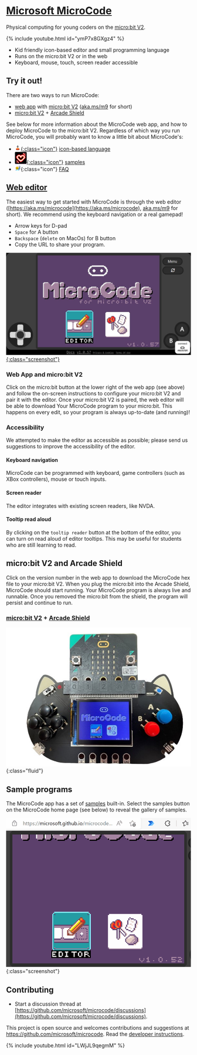 # [Microsoft MicroCode](https://aka.ms/microcode)

Physical computing for young coders on the [micro:bit V2](https://microbit.org).

{% include youtube.html id="ymP7x8GXgz4" %}

-   Kid friendly icon-based editor and small programming language
-   Runs on the micro:bit V2 or in the web
-   Keyboard, mouse, touch, screen reader accessible

## Try it out!

There are two ways to run MicroCode:

-   [web app](https://aka.ms/microcode) with [micro:bit V2](https://microbit.org) ([aka.ms/m9](https://aka.ms/m9) for short)
-   [micro:bit V2](https://microbit.org) + [Arcade Shield](https://www.kittenbot.cc/products/newbit-arcade-shield)

See below for more information about the MicroCode web app, and how to deploy MicroCode to the micro:bit V2. Regardless of which way you run MicroCode, you will probably want to know a little bit about
MicroCode's:

-   [![press image](./images/generated/icon_S2.png){:class="icon"}](./language) [icon-based language](./language)
-   [![Flashing Heart icon](./images/generated/icon_sample_flashing_heart.png){:class="icon"}](./samples) [samples](./samples)
-   ![emoji hello](./images/generated/icon_M19hello.png){:class="icon"} [FAQ](./faq.md)

## [Web editor](https://aka.ms/m9)

The easiest way to get started with MicroCode is through the web editor ([https://aka.ms/microcode](https://aka.ms/microcode), [aka.ms/m9](https://aka.ms/m9) for short). We recommend using the keyboard navigation or a real gamepad!

-   Arrow keys for D-pad
-   `Space` for A button
-   `Backspace` (`delete` on MacOs) for B button
-   Copy the URL to share your program.

[![MicroCode web app](./images/website2.jpg){:class="screenshot"}](https://aka.ms/m9)

### Web App and micro:bit V2

Click on the micro:bit button at the lower right of the web app (see above) and follow the on-screen instructions to configure your micro:bit V2 and pair it with the editor.
Once your micro:bit V2 is paired, the web editor will be able to download Your
MicroCode program to your micro:bit. This happens on every edit, so your program
is always up-to-date (and running)!

### Accessibility

We attempted to make the editor as accessible as possible; please send us suggestions to improve the accessibility of the editor.

#### Keyboard navigation

MicroCode can be programmed with keyboard, game controllers (such as XBox controllers), mouse or touch inputs.

#### Screen reader

The editor integrates with existing screen readers, like NVDA.

#### Tooltip read aloud

By clicking on the `tooltip reader` button at the bottom of the editor, you can turn on read aloud of editor tooltips. This may be useful for students who are still learning to read.

## micro:bit V2 and Arcade Shield

Click on the version number in the web app to download the MicroCode hex file to your micro:bit V2. When you plug the micro:bit into the Arcade Shield, MicroCode should start running. Your MicroCode program is always live and runnable. Once you removed the micro:bit from the shield, the program will persist and continue to run.

### [micro:bit V2](https://microbit.org) + [Arcade Shield](https://www.kittenbot.cc/products/newbit-arcade-shield)

![Arcade Shield and micro:bit V2](./images/meow1.jpg){:class="fluid"}

## Sample programs

The MicroCode app has a set of [samples](./samples) built-in. Select the samples button on the MicroCode home page (see below) to reveal
the gallery of samples.

![MicroCode sample programs](./images/microCodeVideo.gif){:class="screenshot"}

## Contributing

-   Start a discussion thread at [https://github.com/microsoft/microcode/discussions](https://github.com/microsoft/microcode/discussions).

This project is open source and welcomes contributions and suggestions at https://github.com/microsoft/microcode.
Read the [developer instructions](./develop.md).

{% include youtube.html id="LWjJL9qegmM" %}
